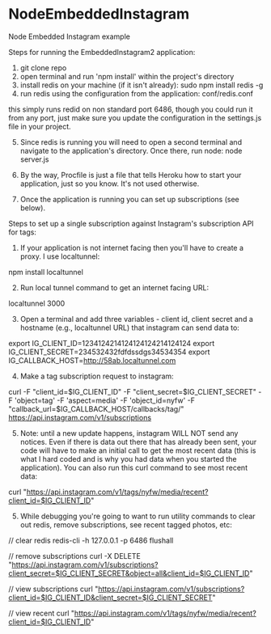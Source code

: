 NodeEmbeddedInstagram
=====================

Node Embedded Instagram example

Steps for running the EmbeddedInstagram2 application:
1. git clone repo
2. open terminal and run 'npm install' within the project's directory
3. install redis on your machine (if it isn't already): sudo npm install redis -g
4. run redis using the configuration from the application:
conf/redis.conf

this simply runs redid on non standard port 6486, though you could run it from any port, just make sure you update the configuration in the settings.js file in your project.

5. Since redis is running you will need to open a second terminal and navigate to the application's directory. Once there, run node: node server.js

6. By the way, Procfile is just a file that tells Heroku how to start your application, just so you know.  It's not used otherwise.

7. Once the application is running you can set up subscriptions (see below).


Steps to set up a single subscription against Instagram's subscription API for tags:

1. If your application is not internet facing then you'll have to create a proxy.  I use localtunnel:  

npm install localtunnel

2. Run local tunnel command to get an internet facing URL:

localtunnel 3000


3. Open a terminal and add three variables - client id, client secret and a hostname (e.g., localtunnel URL) that instagram can send data to:

export IG_CLIENT_ID=1234124214124124124214124124
export IG_CLIENT_SECRET=234532432fdfdssdgs34534354
export IG_CALLBACK_HOST=http://58ab.localtunnel.com

4. Make a tag subscription request to instagram:

curl -F "client_id=$IG_CLIENT_ID" -F "client_secret=$IG_CLIENT_SECRET" -F 'object=tag' -F 'aspect=media' -F 'object_id=nyfw' -F "callback_url=$IG_CALLBACK_HOST/callbacks/tag/" https://api.instagram.com/v1/subscriptions


5. Note: until a new update happens, instagram WILL NOT send any notices.  Even if there is data out there that has already been sent, your code will have to make an initial call to get the most recent data (this is what I hard coded and is why you had data when you started the application).  You can also run this curl command to see most recent data:

curl "https://api.instagram.com/v1/tags/nyfw/media/recent?client_id=$IG_CLIENT_ID"


5. While debugging you're going to want to run utility commands to clear out redis, remove subscriptions, see recent tagged photos, etc:

// clear redis
redis-cli -h 127.0.0.1 -p 6486 flushall

// remove subscriptions
curl -X DELETE "https://api.instagram.com/v1/subscriptions?client_secret=$IG_CLIENT_SECRET&object=all&client_id=$IG_CLIENT_ID"

// view subscriptions
curl "https://api.instagram.com/v1/subscriptions?client_id=$IG_CLIENT_ID&client_secret=$IG_CLIENT_SECRET"

// view recent
curl "https://api.instagram.com/v1/tags/nyfw/media/recent?client_id=$IG_CLIENT_ID"


